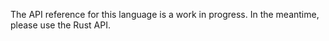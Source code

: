 The API reference for this language is a work in progress.  In the meantime, please use the Rust API.